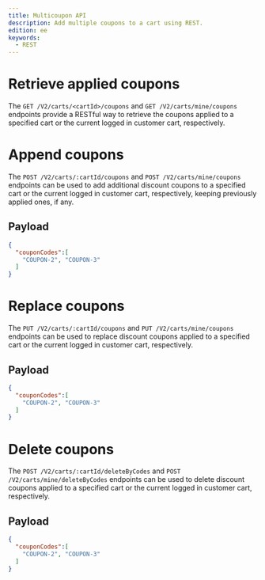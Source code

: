 ```yaml
---
title: Multicoupon API
description: Add multiple coupons to a cart using REST.
edition: ee
keywords:
  - REST
---
```


# Retrieve applied coupons

The `GET /V2/carts/<cartId>/coupons` and `GET /V2/carts/mine/coupons` endpoints provide a RESTful way to retrieve the coupons applied to a specified cart or the current logged in customer cart, respectively.

# Append coupons

The `POST /V2/carts/:cartId/coupons` and `POST /V2/carts/mine/coupons` endpoints can be used to add additional discount coupons to a specified cart or the current logged in customer cart, respectively, keeping previously applied ones, if any.

## Payload

```json
{
  "couponCodes":[
    "COUPON-2", "COUPON-3"
  ]
}
```

# Replace coupons

The `PUT /V2/carts/:cartId/coupons` and `PUT /V2/carts/mine/coupons` endpoints can be used to replace discount coupons applied to a specified cart or the current logged in customer cart, respectively.

## Payload

```json
{
  "couponCodes":[
    "COUPON-2", "COUPON-3"
  ]
}
```

# Delete coupons

The `POST /V2/carts/:cartId/deleteByCodes` and `POST /V2/carts/mine/deleteByCodes` endpoints can be used to delete discount coupons applied to a specified cart or the current logged in customer cart, respectively.

## Payload

```json
{
  "couponCodes":[
    "COUPON-2", "COUPON-3"
  ]
}
```
